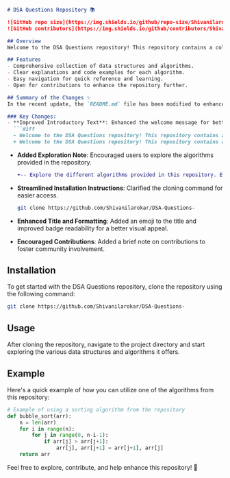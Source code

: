 ```markdown
# DSA Questions Repository 📚

![GitHub repo size](https://img.shields.io/github/repo-size/Shivanilarokar/DSA-Questions-) 
![GitHub contributors](https://img.shields.io/github/contributors/Shivanilarokar/DSA-Questions-)

## Overview
Welcome to the DSA Questions repository! This repository contains a collection of data structure and algorithm questions designed to help you master coding interviews and improve your problem-solving skills.

## Features
- Comprehensive collection of data structures and algorithms.
- Clear explanations and code examples for each algorithm.
- Easy navigation for quick reference and learning.
- Open for contributions to enhance the repository further.

## Summary of the Changes ✨
In the recent update, the `README.md` file has been modified to enhance clarity and user engagement.

### Key Changes:
- **Improved Introductory Text**: Enhanced the welcome message for better engagement.
  ```diff
  - Welcome to the DSA Questions repository! This repository contains a collection of data structures and algorithms (DSA) designed to help you master coding interviews and improve your problem-solving skills.
  + Welcome to the DSA Questions repository! This repository contains a collection of data structure and algorithm questions designed to help you master coding interviews and improve your problem-solving skills.
  ```

- **Added Exploration Note**: Encouraged users to explore the algorithms provided in the repository.
  ```diff
  +-- Explore the different algorithms provided in this repository. Each algorithm is accompanied by clear explanations and code examples.
  ```

- **Streamlined Installation Instructions**: Clarified the cloning command for easier access.
  ```bash
  git clone https://github.com/Shivanilarokar/DSA-Questions-
  ```

- **Enhanced Title and Formatting**: Added an emoji to the title and improved badge readability for a better visual appeal.

- **Encouraged Contributions**: Added a brief note on contributions to foster community involvement.

## Installation
To get started with the DSA Questions repository, clone the repository using the following command:
```bash
git clone https://github.com/Shivanilarokar/DSA-Questions-
```

## Usage
After cloning the repository, navigate to the project directory and start exploring the various data structures and algorithms it offers.

## Example
Here's a quick example of how you can utilize one of the algorithms from this repository:
```python
# Example of using a sorting algorithm from the repository
def bubble_sort(arr):
    n = len(arr)
    for i in range(n):
        for j in range(0, n-i-1):
            if arr[j] > arr[j+1]:
                arr[j], arr[j+1] = arr[j+1], arr[j]
    return arr
```

Feel free to explore, contribute, and help enhance this repository! 🎉
```